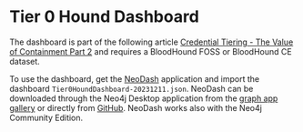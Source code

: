 # Tier 0 Hound Dashboard

The dashboard is part of the following article [Credential Tiering - The Value of Containment Part 2](https://www.scip.ch/?labs.20231214) and requires a BloodHound FOSS or BloodHound CE dataset.

To use the dashboard, get the [NeoDash](https://neo4j.com/labs/neodash/) application and import the dashboard `Tier0HoundDashboard-20231211.json`. NeoDash can be downloaded through the Neo4j Desktop application from the [graph app gallery](https://install.graphapp.io/) or directly from [GitHub](https://github.com/neo4j-labs/neodash). NeoDash works also with the Neo4j Community Edition.
